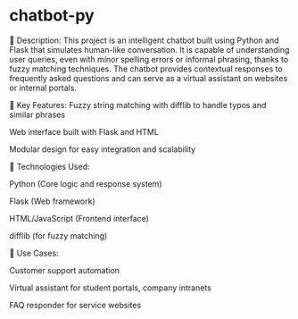 # chatbot-py
🔹 Description:
This project is an intelligent chatbot built using Python and Flask that simulates human-like conversation. It is capable of understanding user queries, even with minor spelling errors or informal phrasing, thanks to fuzzy matching techniques. The chatbot provides contextual responses to frequently asked questions and can serve as a virtual assistant on websites or internal portals.

🔹 Key Features:
Fuzzy string matching with difflib to handle typos and similar phrases

Web interface built with Flask and HTML

Modular design for easy integration and scalability

🔹 Technologies Used:

Python (Core logic and response system)

Flask (Web framework)

HTML/JavaScript (Frontend interface)

difflib (for fuzzy matching)

🔹 Use Cases:

Customer support automation

Virtual assistant for student portals, company intranets

FAQ responder for service websites
